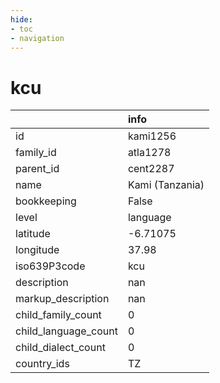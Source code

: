 ```yaml
---
hide:
- toc
- navigation
---
```

# kcu
|                      | info            |
|:---------------------|:----------------|
| id                   | kami1256        |
| family_id            | atla1278        |
| parent_id            | cent2287        |
| name                 | Kami (Tanzania) |
| bookkeeping          | False           |
| level                | language        |
| latitude             | -6.71075        |
| longitude            | 37.98           |
| iso639P3code         | kcu             |
| description          | nan             |
| markup_description   | nan             |
| child_family_count   | 0               |
| child_language_count | 0               |
| child_dialect_count  | 0               |
| country_ids          | TZ              |